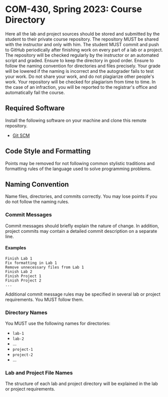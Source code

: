 # COM-430, Spring 2023: Course Directory

Here all the lab and project sources should be stored and submitted by the student to their private course repository. The repository MUST be shared with the instructor and only with him. The student MUST commit and push to GitHub periodically after finishing work on every part of a lab or a project. The repository will be checked regularly by the instructor or an automated script and graded. Ensure to keep the directory in good order. Ensure to follow the naming convention for directories and files precisely. Your grade will be lowered if the naming is incorrect and the autograder fails to test your work. Do not share your work, and do not plagiarize other people's work. Your repository will be checked for plagiarism from time to time. In the case of an infraction, you will be reported to the registrar's office and automatically fail the course.

## Required Software

Install the following software on your machine and clone this remote repository.

* [Git SCM](https://git-scm.com)

## Code Style and Formatting

Points may be removed for not following common stylistic traditions and formatting rules of the language used to solve programming problems.

## Naming Convention

Name files, directories, and commits correctly. You may lose points if you do not follow the naming rules.

### Commit Messages

Commit messages should briefly explain the nature of change. In addition, project commits may contain a detailed commit description on a separate line.

#### Examples

```
Finish Lab 1
Fix formatting in Lab 1
Remove unnecessary files from Lab 1
Finish Lab 2
Finish Project 1
Finish Project 2
...
```

Additional commit message rules may be specified in several lab or project requirements. You MUST follow them.

### Directory Names

You MUST use the following names for directories:

* `lab-1`
* `lab-2`
* ...
* `project-1`
* `project-2`
* ...

### Lab and Project File Names

The structure of each lab and project directory will be explained in the lab or project requirements.
